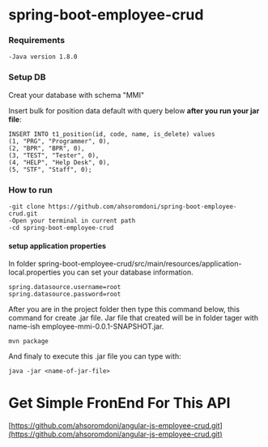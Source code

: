 # spring-boot-employee-crud

### Requirements
```
-Java version 1.8.0
```

### Setup DB
Creat your database with schema "MMI"

Insert bulk for position data default with query below **after you run your jar file**:
```
INSERT INTO t1_position(id, code, name, is_delete) values 
(1, "PRG", "Programmer", 0),
(2, "BPR", "BPR", 0),
(3, "TEST", "Tester", 0),
(4, "HELP", "Help Desk", 0),
(5, "STF", "Staff", 0);
```

### How to run
```
-git clone https://github.com/ahsoromdoni/spring-boot-employee-crud.git
-Open your terminal in current path
-cd spring-boot-employee-crud
```
#### setup application properties
In folder spring-boot-employee-crud/src/main/resources/application-local.properties you can set your database information.
```
spring.datasource.username=root
spring.datasource.password=root
```
After you are in the project folder then type this command below, this command for create .jar file. Jar file that created will be in folder tager with name-ish employee-mmi-0.0.1-SNAPSHOT.jar. 
```
mvn package
```
And finaly to execute this .jar file you can type with:
```
java -jar <name-of-jar-file>
```



# Get Simple FronEnd For This API
[https://github.com/ahsoromdoni/angular-js-employee-crud.git](https://github.com/ahsoromdoni/angular-js-employee-crud.git)

